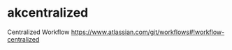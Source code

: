 akcentralized
=============

Centralized Workflow https://www.atlassian.com/git/workflows#!workflow-centralized
